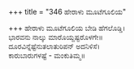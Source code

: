 +++
title = "346 ಹೇರಾಳು ಮೂಟೆಗೂಲಿಯ"

+++
ಹೇರಾಳು ಮೂಟೆಗೂಲಿಯ ಬೇಡಿ ಹೆಗಲೊಡ್ಡಿ।  
ಭಾರವನು ನಾಲ್ಕು ಮಾರೊಯ್ದಷ್ಟರೊಳಗೇ॥  
ದೂರವಿನ್ನೆಷ್ಟೆನುತಲಾತುರಿಪನ್ ಅದನಿಳಿಸೆ।  
ಕಾರುಬಾರುಗಳಷ್ಟೆ - ಮಂಕುತಿಮ್ಮ॥  
